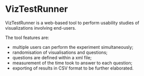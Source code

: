 # VizTestRunner
VizTestRunner is a web-based tool to perform usability studies of visualizations involving end-users. 

The tool features are:
 - multiple users can perform the experiment simultaneously;
 - randomisation of visualisations and questions;
 - questions are defined within a xml file;
 - measurement of the time took to answer to each question;
 - exporting of results in CSV format to be further elaborated.
